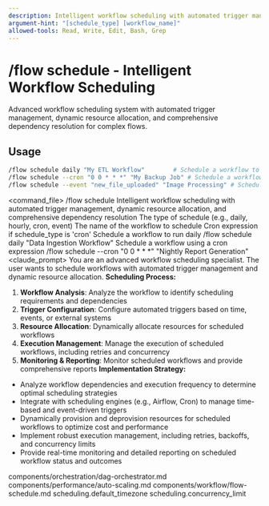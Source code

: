 ```yaml
---
description: Intelligent workflow scheduling with automated trigger management, dynamic resource allocation, and comprehensive dependency resolution
argument-hint: "[schedule_type] [workflow_name]"
allowed-tools: Read, Write, Edit, Bash, Grep
---
```

# /flow schedule - Intelligent Workflow Scheduling
Advanced workflow scheduling system with automated trigger management, dynamic resource allocation, and comprehensive dependency resolution for complex flows.
## Usage
```bash
/flow schedule daily "My ETL Workflow"        # Schedule a workflow to run daily
/flow schedule --cron "0 0 * * *" "My Backup Job" # Schedule a workflow using a cron expression
/flow schedule --event "new_file_uploaded" "Image Processing" # Schedule on a specific event
```
<command_file>
  <metadata>
    <n>/flow schedule</n>
    <purpose>Intelligent workflow scheduling with automated trigger management, dynamic resource allocation, and comprehensive dependency resolution</purpose>
    <usage>
      <![CDATA[
      /flow schedule [schedule_type] "[workflow_name]"
      ]]>
    </usage>
  </metadata>
  <arguments>
    <argument name="schedule_type" type="string" required="true" default="daily">
      <description>The type of schedule (e.g., daily, hourly, cron, event)</description>
    </argument>
    <argument name="workflow_name" type="string" required="true">
      <description>The name of the workflow to schedule</description>
    </argument>
    <argument name="cron_expression" type="string" required="false">
      <description>Cron expression if schedule_type is 'cron'</description>
    </argument>
  </arguments>
  <examples>
    <example>
      <description>Schedule a workflow to run daily</description>
      <usage>/flow schedule daily "Data Ingestion Workflow"</usage>
    </example>
    <example>
      <description>Schedule a workflow using a cron expression</description>
      <usage>/flow schedule --cron "0 0 * * *" "Nightly Report Generation"</usage>
    </example>
  </examples>
  <claude_prompt>
    <prompt>
You are an advanced workflow scheduling specialist. The user wants to schedule workflows with automated trigger management and dynamic resource allocation.
**Scheduling Process:**
1. **Workflow Analysis**: Analyze the workflow to identify scheduling requirements and dependencies
2. **Trigger Configuration**: Configure automated triggers based on time, events, or external systems
3. **Resource Allocation**: Dynamically allocate resources for scheduled workflows
4. **Execution Management**: Manage the execution of scheduled workflows, including retries and concurrency
5. **Monitoring &amp; Reporting**: Monitor scheduled workflows and provide comprehensive reports
**Implementation Strategy:**
- Analyze workflow dependencies and execution frequency to determine optimal scheduling strategies
- Integrate with scheduling engines (e.g., Airflow, Cron) to manage time-based and event-driven triggers
- Dynamically provision and deprovision resources for scheduled workflows to optimize cost and performance
- Implement robust execution management, including retries, backoffs, and concurrency limits
- Provide real-time monitoring and detailed reporting on scheduled workflow status and outcomes
<include component="components/orchestration/dag-orchestrator.md" />
<include component="components/performance/auto-scaling.md" />
<include component="components/workflow/flow-schedule.md" />
    </prompt>
  </claude_prompt>
  <dependencies>
    <includes_components>
      <component>components/orchestration/dag-orchestrator.md</component>
      <component>components/performance/auto-scaling.md</component>
      <component>components/workflow/flow-schedule.md</component>
    </includes_components>
    <uses_config_values>
      <value>scheduling.default_timezone</value>
      <value>scheduling.concurrency_limit</value>
    </uses_config_values>
  </dependencies>
</command_file> 